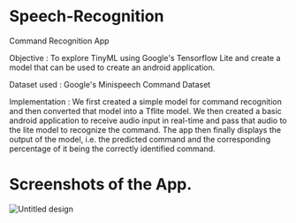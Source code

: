 # Speech-Recognition

Command Recognition App

Objective : To explore TinyML using Google's Tensorflow Lite and create a model that can be used to create an android application. 

Dataset used : Google's Minispeech Command Dataset 

Implementation : We first created a simple model for command recognition and then converted that model into a Tflite model.
                 We then created a basic android application to receive audio input in real-time and pass that audio to the lite model to recognize the command. 
                 The app then finally displays the output of the model, i.e. the predicted command and the corresponding percentage of it being the correctly identified command. 

# Screenshots of the App.

![Untitled design](https://user-images.githubusercontent.com/60188696/175028537-10f5d9bd-fa73-4ddc-b415-cb135fb6cc5a.png)
